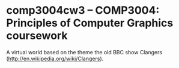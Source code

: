 comp3004cw3 – COMP3004: Principles of Computer Graphics coursework 
===================

A virtual world based on the theme the old BBC show Clangers (http://en.wikipedia.org/wiki/Clangers).



